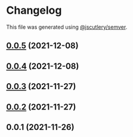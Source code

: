# Changelog

This file was generated using [@jscutlery/semver](https://github.com/jscutlery/semver).

## [0.0.5](https://github.com/onedaycat/jaco/compare/sagas-0.0.4...sagas-0.0.5) (2021-12-08)



## [0.0.4](https://github.com/onedaycat/jaco/compare/sagas-0.0.3...sagas-0.0.4) (2021-12-08)



## [0.0.3](https://github.com/onedaycat/jaco/compare/sagas-0.0.2...sagas-0.0.3) (2021-11-27)



## [0.0.2](https://github.com/onedaycat/jaco/compare/sagas-0.0.1...sagas-0.0.2) (2021-11-27)



## 0.0.1 (2021-11-26)
